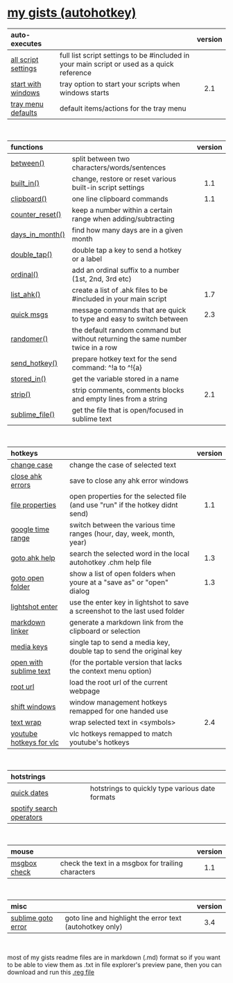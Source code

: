 # [my gists (autohotkey)](https://gist.github.com/davebrny/c500eeccbda8ecf8e983a7a4ad3dff7f)

| auto-executes | &nbsp; | version |  
|:--------------|:-------|:-------:|  
| [all script settings](https://gist.github.com/davebrny/e1102636e46db1293831aea63cabe485) | full list script settings to be #included in your main script or used as a quick reference |  |  
| [start with windows](https://gist.github.com/davebrny/bb958c31da5359263e1ba33cf7fe7fd5) | tray option to start your scripts when windows starts | 2.1 |  
| [tray menu defaults](https://gist.github.com/davebrny/63d8120c9f31c0505cfed1cfa9a6e68e) | default items/actions for the tray menu  

&nbsp;



| functions | &nbsp; | version |  
|:----------|:-------|:-------:|  
| [between()](https://gist.github.com/davebrny/a440ce36d11364d2f7cfc6d89d2f3f63) | split between two characters/words/sentences  |  |  
| [built_in()](https://gist.github.com/davebrny/02167ebb09cedfb922f875917c23b26b) | change, restore or reset various built-in script settings  | 1.1 |  
| [clipboard()](https://gist.github.com/davebrny/9cb0c53fa049832ab46925f3597637c5) | one line clipboard commands  | 1.1 |  
| [counter_reset()](https://gist.github.com/davebrny/65e1e8dc9784b85d352c26ef184f9d32) | keep a number within a certain range when adding/subtracting  |  |  
| [days_in_month()](https://gist.github.com/davebrny/d8a361412985c494e5b3a5a2954dde5c) | find how many days are in a given month    |  |  
| [double_tap()](https://gist.github.com/davebrny/383ab4158e4220f5658223475ad57719) | double tap a key to send a hotkey or a label  |  |  
| [ordinal()](https://gist.github.com/davebrny/a51dcb71f2ef652464bc863ea64aa5cc) | add an ordinal suffix to a number (1st, 2nd, 3rd etc)  
| [list_ahk()](https://gist.github.com/davebrny/55de3ab40499e33e40324ac6a96b70c0) | create a list of .ahk files to be #included in your main script  | 1.7 |  
| [quick msgs](https://gist.github.com/davebrny/c8fc4dd7af299afe5ec8883faa28784a) | message commands that are quick to type and easy to switch between  | 2.3 |  
| [randomer()](https://gist.github.com/davebrny/564328c8cfd9f85987ed9d4d0578d423) | the default random command but without returning the same number twice in a row  
| [send_hotkey()](https://gist.github.com/davebrny/ce25602584c77a50959334ce8ec2e989) | prepare hotkey text for the send command: ^!a to ^!{a}  
| [stored_in()](https://gist.github.com/davebrny/1c9083935a67ad58af04a12b78c91453) | get the variable stored in a name    
| [strip()](https://gist.github.com/davebrny/13b4ab574fd125d732749b406c4351d5) | strip comments, comments blocks and empty lines from a string  | 2.1 |  
| [sublime_file()](https://gist.github.com/davebrny/51fe9b24b17db5960700a3f1947b8c82) &nbsp; | get the file that is open/focused in sublime text  

&nbsp;



| hotkeys   | &nbsp; | version |  
|:----------|:-------|:-------:|  
| [change case](https://gist.github.com/davebrny/7712575122bbed789416ca4800391621) |  change the case of selected text  
| [close ahk errors](https://gist.github.com/davebrny/ffb37b346ecc4ac80446f9958cd78574) | save to close any ahk error windows  
| [file properties](https://gist.github.com/davebrny/fd31caabaa02a3e7e60095011e97b783) | open properties for the selected file (and use "run" if the hotkey didnt send) | 1.1 |  
| [google time range](https://gist.github.com/davebrny/101683d4b0277c9d4dd0b13ba82a4bba) | switch between the various time ranges (hour, day, week, month, year)  
| [goto ahk help](https://gist.github.com/davebrny/3ac1f359d3d033cfe3e072446cb3c401) | search the selected word in the local autohotkey .chm help file | 1.3 |  
| [goto open folder](https://gist.github.com/davebrny/4438ca257eb3954a08da5dea181085b0) | show a list of open folders when youre at a "save as" or "open" dialog | 1.3 |  
| [lightshot enter](https://gist.github.com/davebrny/0039e63b76254b466590a1414681f8e6) | use the enter key in lightshot to save a screenshot to the last used folder   
| [markdown linker](https://gist.github.com/davebrny/b85e1470d2dd886053ef3415e7198508) | generate a markdown link from the clipboard or selection  
| [media keys](https://gist.github.com/davebrny/0fec50393cb06a4f51a13ec7d1b77b28) | single tap to send a media key, double tap to send the original key  
| [open with sublime text](https://gist.github.com/davebrny/28bae35c10b67df67b993e7c30cfdc71) | (for the portable version that lacks the context menu option)  
| [root url](https://gist.github.com/davebrny/964e124eb1655675a657755215a77906) | load the root url of the current webpage  
| [shift windows](https://gist.github.com/davebrny/e617d196502fa4d4fc4806edaef1a50a) | window management hotkeys remapped for one handed use  
| [text wrap](https://gist.github.com/davebrny/088c48d6678617876b34f53571e92ee6) | wrap selected text in \<symbols\> | 2.4 |  
| [youtube hotkeys for vlc](https://gist.github.com/davebrny/f6da569e2360d6bfd896eb7d50c70f66) &nbsp; | vlc hotkeys remapped to match youtube's hotkeys  


&nbsp;



| hotstrings | &nbsp; |  
|:-----------|:-------|  
| [quick dates](https://gist.github.com/davebrny/5155f65b53e50f4ddf615cd464c092a9) | hotstrings to quickly type various date formats  
| [spotify search operators](https://gist.github.com/davebrny/21b9f8147c82e66c913226ec6a8bc229) | &nbsp; | 1.5 |  

&nbsp;



| mouse      | &nbsp; | version |  
|:-----------|:-------|:-------:|  
| [msgbox check](https://gist.github.com/davebrny/ab814d0427a67237008dd7888cc464bd) | check the text in a msgbox for trailing characters  | 1.1 |  

&nbsp;



| misc | &nbsp; | version |  
|:-----|:-------|:-------:|  
| [sublime goto error](https://gist.github.com/davebrny/ff6a00e55d9d81e4bea9fe1d852d84a9) | goto line and highlight the error text (autohotkey only)  | 3.4 |  

&nbsp;

most of my gists readme files are in markdown (.md) format so if you want to be able to view them as .txt in file explorer's preview pane, then you can download and run this [.reg file](https://gist.github.com/davebrny/97ecb29ac5808799e9cb233be24a2c88#file-md-file-explorer-preview-reg)